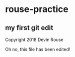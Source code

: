 # rouse-practice

## my first git edit

Copyright 2018 Devin Rouse

Oh no, this file has been edited!
